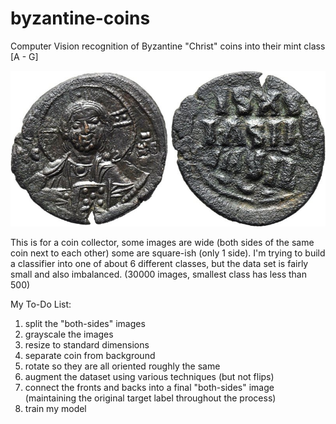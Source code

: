 # byzantine-coins
Computer Vision recognition of Byzantine "Christ" coins into their mint class [A - G]

![example_coin](https://github.com/UpwardTrajectory/byzantine-coins/blob/master/example_coin.jpg "Byzantine Coin - Class E")

This is for a coin collector, some images are wide (both sides of the same coin next to each other) some are square-ish (only 1 side). I'm trying to build a classifier into one of about 6 different classes, but the data set is fairly small and also imbalanced.  (30000 images, smallest class has less than 500)

My To-Do List:
1) split the "both-sides" images
2) grayscale the images
3) resize to standard dimensions
4) separate coin from background
5) rotate so they are all oriented roughly the same
6) augment the dataset using various techniques (but not flips) 
7) connect the fronts and backs into a final "both-sides" image (maintaining the original target label throughout the process)
8) train my model